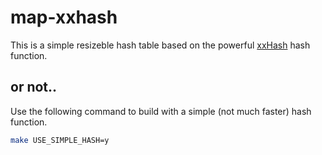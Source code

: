# map-xxhash
This is a simple resizeble hash table based on the powerful [xxHash](https://github.com/Cyan4973/xxHash) hash function.

## or not..
Use the following command to build with a simple (not much faster) hash function.
```bash
make USE_SIMPLE_HASH=y
```
